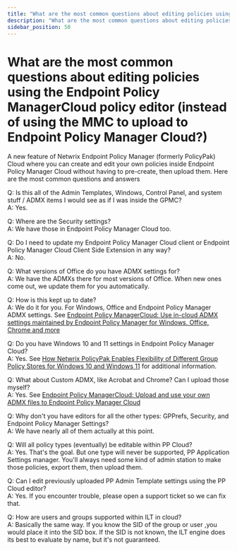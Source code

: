 ```yaml
---
title: "What are the most common questions about editing policies using the Endpoint Policy ManagerCloud policy editor (instead of using the MMC to upload to Endpoint Policy Manager Cloud?)"
description: "What are the most common questions about editing policies using the Endpoint Policy ManagerCloud policy editor (instead of using the MMC to upload to Endpoint Policy Manager Cloud?)"
sidebar_position: 50
---
```


# What are the most common questions about editing policies using the Endpoint Policy ManagerCloud policy editor (instead of using the MMC to upload to Endpoint Policy Manager Cloud?)

A new feature of Netwrix Endpoint Policy Manager (formerly PolicyPak) Cloud where you can create and
edit your own policies inside Endpoint Policy Manager Cloud without having to pre-create, then
upload them. Here are the most common questions and answers

Q: Is this all of the Admin Templates, Windows, Control Panel, and system stuff / ADMX items I would
see as if I was inside the GPMC?  
A: Yes.

Q: Where are the Security settings?  
A: We have those in Endpoint Policy Manager Cloud too.

Q: Do I need to update my Endpoint Policy Manager Cloud client or Endpoint Policy Manager Cloud
Client Side Extension in any way?  
A: No.

Q: What versions of Office do you have ADMX settings for?  
A: We have the ADMXs there for most versions of Office. When new ones come out, we update them for
you automatically.

Q: How is this kept up to date?  
A: We do it for you. For Windows, Office and Endpoint Policy Manager ADMX settings. See
[Endpoint Policy ManagerCloud: Use in-cloud ADMX settings maintained by Endpoint Policy Manager for Windows, Office, Chrome and more](/docs/endpointpolicymanager/deliverymethods/cloud/videos/gettingstarted/admxsettings.md)

Q: Do you have Windows 10 and 11 settings in Endpoint Policy Manager Cloud?  
A: Yes. See
[How Netwrix PolicyPak Enables Flexibility of Different Group Policy Stores for Windows 10 and Windows 11](https://www.endpointpolicymanager.com/resources/pp-blog/group-policy-stores/)
for additional information.

Q: What about Custom ADMX, like Acrobat and Chrome? Can I upload those myself?  
A: Yes. See
[Endpoint Policy ManagerCloud: Upload and use your own ADMX files to Endpoint Policy Manager Cloud](/docs/endpointpolicymanager/deliverymethods/cloud/videos/gettingstarted/admxfiles.md)

Q: Why don't you have editors for all the other types: GPPrefs, Security, and Endpoint Policy
Manager Settings?  
A: We have nearly all of them actually at this point.

Q: Will all policy types (eventually) be editable within PP Cloud?  
A: Yes. That's the goal. But one type will never be supported, PP Application Settings manager.
You'll always need some kind of admin station to make those policies, export them, then upload them.

Q: Can I edit previously uploaded PP Admin Template settings using the PP Cloud editor?  
 A: Yes. If you encounter trouble, please open a support ticket so we can fix that.

Q: How are users and groups supported within ILT in cloud?  
A: Basically the same way. If you know the SID of the group or user ,you would place it into the SID
box. If the SID is not known, the ILT engine does its best to evaluate by name, but it's not
guaranteed.
